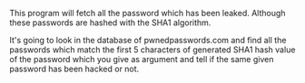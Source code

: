 This program will fetch all the password which has been leaked. Although these passwords are hashed with the SHA1 algorithm.

It's going to look in the database of pwnedpasswords.com and find all the passwords which match the first 5 characters of generated SHA1 hash value of the password which you give as argument and tell if the same given password has been hacked or not.